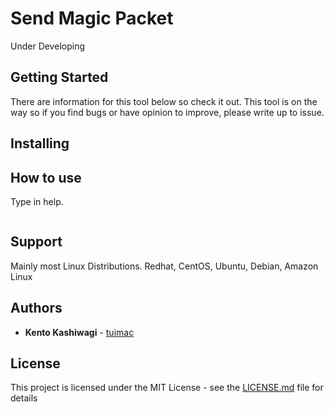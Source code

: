 # Send Magic Packet

Under Developing

## Getting Started

There are information for this tool below so check it out.
This tool is on the way so if you find bugs or have opinion to improve, please write up to issue.

## Installing


## How to use

Type in help.

```

```
## Support

Mainly most Linux Distributions.
Redhat, CentOS, Ubuntu, Debian, Amazon Linux

## Authors

* **Kento Kashiwagi** - [tuimac](https://github.com/tuimac)

## License

This project is licensed under the MIT License - see the [LICENSE.md](LICENSE.md) file for details
